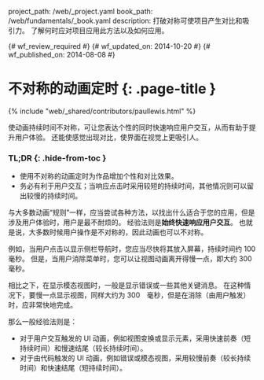 project_path: /web/_project.yaml
book_path: /web/fundamentals/_book.yaml
description: 打破对称可使项目产生对比和吸引力。 了解何时应对项目应用此方法以及如何应用。

{# wf_review_required #}
{# wf_updated_on: 2014-10-20 #}
{# wf_published_on: 2014-08-08 #}

# 不对称的动画定时 {: .page-title }

{% include "web/_shared/contributors/paullewis.html" %}


使动画持续时间不对称，可让您表达个性的同时快速响应用户交互，从而有助于提升用户体验。 还能使感觉出现对比，使界面在视觉上更吸引人。

### TL;DR {: .hide-from-toc }
- 使用不对称的动画定时为作品增加个性和对比效果。
- 务必有利于用户交互；当响应点击时采用较短的持续时间，其他情况则可以留出较慢的持续时间。


与大多数动画“规则”一样，应当尝试各种方法，以找出什么适合于您的应用，但是涉及用户体验时，用户是最不耐烦的。 经验法则是**始终快速响应用户交互**。 也就是说，大多数时候用户操作是不对称的，因此动画也可以不对称。

例如，当用户点击以显示侧栏导航时，您应当尽快将其放入屏幕，持续时间约 100　毫秒。 但是，当用户消除菜单时，您可以让视图动画离开得慢一点，即大约 300　毫秒。

相比之下，在显示模态视图时，一般是显示错误或一些其他关键消息。 在这种情况下，要慢一点显示视图，同样大约为 300　毫秒，但是在消除（由用户触发）时，应非常快地完成。

那么一般经验法则是：

* 对于用户交互触发的 UI 动画，例如视图变换或显示元素，采用快速前奏（短持续时间）和慢速结尾（较长持续时间）。
* 对于由代码触发的 UI 动画，例如错误或模态视图，采用较慢前奏（较长持续时间）和快速结尾（短持续时间）。


